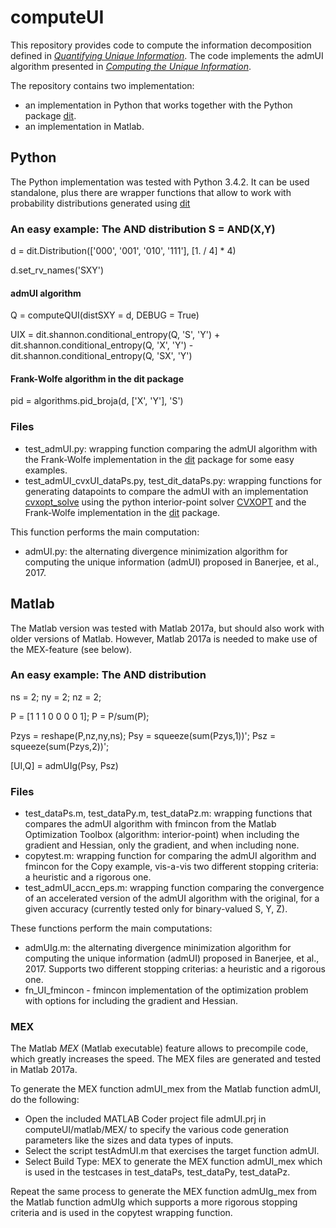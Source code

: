 # computeUI

This repository provides code to compute the information decomposition defined in [*Quantifying Unique Information*](http://dx.doi.org/10.3390/e16042161).
The code implements the admUI algorithm presented in [*Computing the Unique Information*](https://arxiv.org/abs/1709.07487).

The repository contains two implementation:
- an implementation in Python that works together with the Python package [dit](https://github.com/dit/).
- an implementation in Matlab. 

## Python

The Python implementation was tested with Python 3.4.2.  It can be used standalone, plus there are wrapper functions that allow to work with probability distributions generated using [dit](https://github.com/dit/)

### An easy example: The AND distribution S = AND(X,Y)

d = dit.Distribution(['000', '001', '010', '111'], [1. / 4] * 4) 

d.set_rv_names('SXY')

#### admUI algorithm 
Q = computeQUI(distSXY = d, DEBUG = True)

UIX = dit.shannon.conditional_entropy(Q, 'S', 'Y') + dit.shannon.conditional_entropy(Q, 'X', 'Y') - dit.shannon.conditional_entropy(Q, 'SX', 'Y')

#### Frank-Wolfe algorithm in the dit package
pid = algorithms.pid_broja(d, ['X', 'Y'], 'S') 

### Files

- test_admUI.py: wrapping function comparing the admUI algorithm with the Frank-Wolfe implementation in the [dit](https://github.com/dit/) package for some easy examples.
- test_admUI_cvxUI_dataPs.py, test_dit_dataPs.py: wrapping functions for generating datapoints to compare the admUI with an implementation [cvxopt_solve](https://github.com/Abzinger/BROJA-Bivariate-Partial_Information_Decomposition/blob/master/Python/cvxopt_solve.py) using the python interior-point solver [CVXOPT](http://cvxopt.org/) and the Frank-Wolfe implementation in the [dit](https://github.com/dit/) package.

This function performs the main computation:
- admUI.py: the alternating divergence minimization algorithm for computing the unique information (admUI) proposed in Banerjee, et al., 2017. 

## Matlab

The Matlab version was tested with Matlab 2017a, but should also work with older versions of Matlab.  However, Matlab 2017a is needed to make use of the MEX-feature (see below).

### An easy example: The AND distribution

ns = 2; ny = 2; nz = 2; 

P  = [1 1 1 0 0 0 0 1]; P = P/sum(P);

Pzys = reshape(P,nz,ny,ns); Psy = squeeze(sum(Pzys,1))'; Psz = squeeze(sum(Pzys,2))';

[UI,Q] = admUIg(Psy, Psz)

### Files

- test_dataPs.m, test_dataPy.m, test_dataPz.m: wrapping functions that compares the admUI algorithm with fmincon from the Matlab Optimization Toolbox (algorithm: interior-point) when including the gradient and Hessian, only the gradient, and when including none.
- copytest.m: wrapping function for comparing the admUI algorithm and fmincon for the Copy example, vis-a-vis two different stopping criteria: a heuristic and a rigorous one.
- test_admUI_accn_eps.m: wrapping function comparing the convergence of an accelerated version of the admUI algorithm with the original, for a given accuracy (currently tested only for binary-valued S, Y, Z).

These functions perform the main computations:
- admUIg.m: the alternating divergence minimization algorithm for computing the unique information (admUI) proposed in Banerjee, et al., 2017. Supports two different stopping criterias: a heuristic and a rigorous one.
- fn_UI_fmincon - fmincon implementation of the optimization problem with options for including the gradient and Hessian.

### MEX

The Matlab *MEX* (Matlab executable) feature allows to precompile code, which greatly increases the speed. The MEX files are generated and tested in Matlab 2017a. 

To generate the MEX function admUI_mex from the Matlab function admUI, do the following:
- Open the included MATLAB Coder project file admUI.prj in computeUI/matlab/MEX/ to specify the various code generation parameters like the sizes and data types of inputs.
- Select the script testAdmUI.m that exercises the target function admUI.
- Select Build Type: MEX to generate the MEX function admUI_mex which is used in the testcases in test_dataPs, test_dataPy, test_dataPz.

Repeat the same process to generate the MEX function admUIg_mex from the Matlab function admUIg which supports a more rigorous stopping criteria and is used in the copytest wrapping function.



